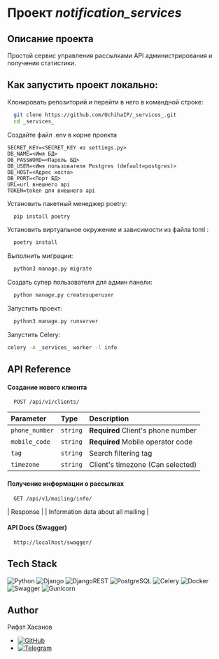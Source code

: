 # Проект _notification_services_
## Описание проекта 

Простой сервис управления рассылками API администрирования и получения статистики.


## Как запустить проект локально:
Клонировать репозиторий и перейти в него в командной строке:

```bash
  git clone https://github.com/UchihaIP/_services_.git
  cd _services_
```
Создайте файл .env в корне проекта
```
SECRET_KEY=<SECRET_KEY из settings.py>
DB_NAME=<Имя БД>
DB_PASSWORD=<Пароль БД>
DB_USER=<Имя пользователя Postgres (default=postgres)>
DB_HOST=<Адрес хоста>
DB_PORT=<Порт БД>
URL=url внешнего api
TOKEN=token для внешнего api
```

Установить пакетный менеджер poetry:
```bash
  pip install poetry
```
Установить виртуальное окружение и зависимости из файла toml :
```bash
  poetry install
```
Выполнить миграции:
```bash
  python3 manage.py migrate
```
Создать супер пользователя для админ панели:
```bash
  python manage.py createsuperuser
```
Запустить проект:
```bash
  python3 manage.py runserver
```
Запустить Celery:
```bash
celery -A _services_ worker -l info
```

## API Reference

#### Создание нового клиента

```http
  POST /api/v1/clients/
```

| Parameter | Type     | Description                |
| :-------- | :------- | :------------------------- |
| `phone_number` | `string` | **Required** Client's phone number|
| `mobile_code` | `string` | **Required** Mobile operator code|
| `tag` | `string` | Search filtering tag |
| `timezone` | `string` | Client's timezone (Can selected) |


#### Получение информации о рассылках

```http
  GET /api/v1/mailing/info/
```

| Response |
| Information data about all mailing |


#### API Docs (Swagger)
```http
  http://localhost/swagger/
```


## Tech Stack

![Python](https://img.shields.io/badge/python-3670A0?style=for-the-badge&logo=python&logoColor=ffdd54)
![Django](https://img.shields.io/badge/django-%23092E20.svg?style=for-the-badge&logo=django&logoColor=white)
![DjangoREST](https://img.shields.io/badge/DJANGO-REST-ff1709?style=for-the-badge&logo=django&logoColor=white&color=ff1709&labelColor=gray)
![PostgreSQL](https://a11ybadges.com/badge?logo=postgresql)
![Celery](https://a11ybadges.com/badge?logo=celery)
![Docker](https://a11ybadges.com/badge?logo=docker)
![Swagger](https://a11ybadges.com/badge?logo=swagger)
![Gunicorn](https://img.shields.io/badge/gunicorn-%298729.svg?style=for-the-badge&logo=gunicorn&logoColor=white)

## Author

Рифат Хасанов
- [![GitHub](https://img.shields.io/badge/github-%23121011.svg?style=for-the-badge&logo=github&logoColor=white)](https://github.com/UchihaIP)
- [![Telegram](https://img.shields.io/badge/Telegram-2CA5E0?style=for-the-badge&logo=telegram&logoColor=white)](https://t.me/lawlietLL)
